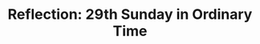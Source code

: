---
title: "Reflection: 29th Sunday in Ordinary Time"
layout: reader
description: "Homilist: Rev. Fr. James Gyekye Danso, Parochial Vicar, St Bakhita Catholic Church."
feature_image: posts/reflection-19th-sunday-in-ordinary-time-year-a.jpg
category: reflection
published: true
---